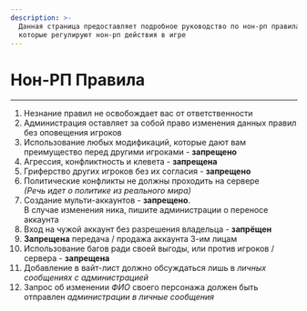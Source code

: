 ```yaml
---
description: >-
  Данная страница предоставляет подробное руководство по нон-рп правилам,
  которые регулируют нон-рп действия в игре
---
```


# Нон-РП Правила

***

1. Незнание правил не освобождает вас от ответственности&#x20;
2. Администрация оставляет за собой право изменения данных правил без оповещения игроков
3. Использование любых модификаций, которые дают вам преимущество перед другими игроками - **запрещено**&#x20;
4. Агрессия, конфликтность и клевета - **запрещена**&#x20;
5. Гриферство других игроков без их согласия - **запрещено**
6. Политические конфликты не должны проходить на сервере \
   _(Речь идет о политике из реального мира)_
7. Создание мульти-аккаунтов - **запрещено**. \
   В случае изменения ника, пишите администрации о переносе аккаунта&#x20;
8. &#x20;Вход на чужой аккаунт без разрешения владельца - **запрёщен**&#x20;
9. &#x20;**Запрещена** передача / продажа аккаунта 3-им лицам
10. Использование багов ради своей выгоды, или против ᠌игроков / сервера - **запрещена**
11. Добавление в вайт-лист должно обсуждаться лишь в _личных сообщениях с администрацией_&#x20;
12. Запрос об изменении _ФИО_ своего персонажа должен быть отправлен _администрации в личные сообщения_
